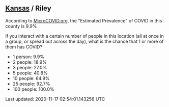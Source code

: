 
## [Kansas](/united-states/kansas) / Riley

According to [MicroCOVID.org](http://microcovid.org),
the "Estimated Prevalence" of COVID in this county is 9.9%

If you interact with a certain number of people in this location
(all at once in a group, or spread out across the day), what is the chance that
1 or more of them has COVID?

- 1 person: 9.9%
- 2 people: 18.9%
- 3 people: 27.0%
- 5 people: 40.8%
- 10 people: 64.9%
- 25 people: 92.7%
- 100 people: 100.0%

Last updated: 2020-11-17 02:54:01.143256 UTC
